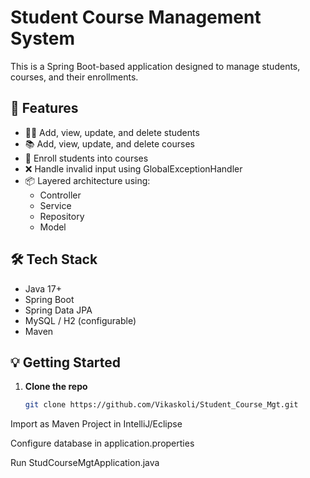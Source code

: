 # Student Course Management System

This is a Spring Boot-based application designed to manage students, courses, and their enrollments.

## 🚀 Features

- 🧑‍🎓 Add, view, update, and delete students
- 📚 Add, view, update, and delete courses
- 📝 Enroll students into courses
- ❌ Handle invalid input using GlobalExceptionHandler
- 📦 Layered architecture using:
  - Controller
  - Service
  - Repository
  - Model

## 🛠️ Tech Stack

- Java 17+
- Spring Boot
- Spring Data JPA
- MySQL / H2 (configurable)
- Maven

## 💡 Getting Started

1. **Clone the repo**
   ```bash
   git clone https://github.com/Vikaskoli/Student_Course_Mgt.git
Import as Maven Project in IntelliJ/Eclipse

Configure database in application.properties

Run StudCourseMgtApplication.java
